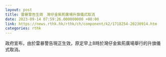 ```yaml
---
layout: post
title: 雷暴警告生效　灣仔金紫荊廣場升旗儀式取消
date: 2023-09-14 07:59:26.000000000 +08:00
link: https://news.rthk.hk/rthk/ch/component/k2/1718254-20230914.htm
categories: rthk
---
```


政府宣布，由於雷暴警告現正生效，原定早上8時於灣仔金紫荊廣場舉行的升旗儀式取消。
